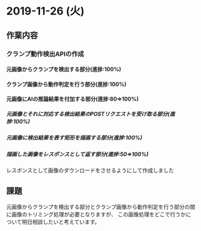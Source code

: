 # 2019-11-26 (火)

## 作業内容

### クランプ動作検出APIの作成

#### 元画像からクランプを検出する部分(進捗:100%)

#### クランプ画像から動作判定を行う部分(進捗:100%)

#### 元画像にAIの推論結果を付加する部分(進捗:80=>100%)

##### 元画像とそれに対応する検出結果のPOSTリクエストを受け取る部分(進捗:100%)

##### 元画像に検出結果を表す矩形を描画する部分(進捗:100%)

##### 描画した画像をレスポンスとして返す部分(進捗:50=>100%)

レスポンスとして画像のダウンロードをさせるようにして作成しました

<!-- #### 画像切り出しAPIの作成(進捗:0=>100%)

入力を元画像ファイルと矩形のデータの入ったJSONとし、
切り出し後の画像が入ったZIPファイルを出力するAPIことで、クランプの検出とクランプの動作判定の橋渡しを行うAPIを作成しました -->

## 課題

元画像からクランプを検出する部分とクランプ画像から動作判定を行う部分の間に画像のトリミング処理が必要となりますが、
この画像処理をどこで行うかについて明日相談したいと考えています。
